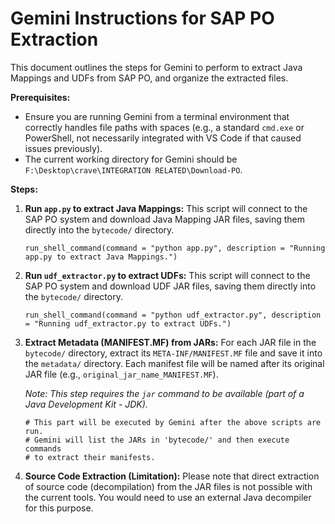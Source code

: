 # Gemini Instructions for SAP PO Extraction

This document outlines the steps for Gemini to perform to extract Java Mappings and UDFs from SAP PO, and organize the extracted files.

**Prerequisites:**
*   Ensure you are running Gemini from a terminal environment that correctly handles file paths with spaces (e.g., a standard `cmd.exe` or PowerShell, not necessarily integrated with VS Code if that caused issues previously).
*   The current working directory for Gemini should be `F:\Desktop\crave\INTEGRATION RELATED\Download-PO`.

**Steps:**

1.  **Run `app.py` to extract Java Mappings:**
    This script will connect to the SAP PO system and download Java Mapping JAR files, saving them directly into the `bytecode/` directory.
    ```
    run_shell_command(command = "python app.py", description = "Running app.py to extract Java Mappings.")
    ```

2.  **Run `udf_extractor.py` to extract UDFs:**
    This script will connect to the SAP PO system and download UDF JAR files, saving them directly into the `bytecode/` directory.
    ```
    run_shell_command(command = "python udf_extractor.py", description = "Running udf_extractor.py to extract UDFs.")
    ```

3.  **Extract Metadata (MANIFEST.MF) from JARs:**
    For each JAR file in the `bytecode/` directory, extract its `META-INF/MANIFEST.MF` file and save it into the `metadata/` directory. Each manifest file will be named after its original JAR file (e.g., `original_jar_name_MANIFEST.MF`).

    *Note: This step requires the `jar` command to be available (part of a Java Development Kit - JDK).*

    ```
    # This part will be executed by Gemini after the above scripts are run.
    # Gemini will list the JARs in 'bytecode/' and then execute commands
    # to extract their manifests.
    ```

4.  **Source Code Extraction (Limitation):**
    Please note that direct extraction of source code (decompilation) from the JAR files is not possible with the current tools. You would need to use an external Java decompiler for this purpose.
